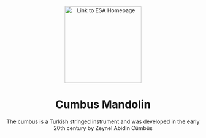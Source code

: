 <div align="center"><a href="./"><img src="https://images.reverb.com/image/upload/s--EH7cUHip--/a_exif,c_limit,e_unsharp_mask:80,f_auto,fl_progressive,g_south,h_620,q_90,w_620/v1465223641/xcwwd3gssf0vkr4f9cnu.jpg" alt="Link to ESA Homepage" width="200"></a> 
</div>

<h1 align="center">
 Cumbus Mandolin</h1>
 
 <p align="center">
The cumbus is a Turkish stringed instrument and was developed in the early 20th century by Zeynel Abidin Cümbüş
</p>


